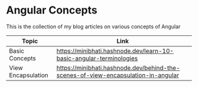 # Angular Concepts

This is the collection of my blog articles on various concepts of Angular

| Topic                      | Link                                                                                 |
|----------------------------|--------------------------------------------------------------------------------------|
| Basic Concepts             | https://minibhati.hashnode.dev/learn-10-basic-angular-terminologies                  |
| View Encapsulation         | https://minibhati.hashnode.dev/behind-the-scenes-of-view-encapsulation-in-angular    |
